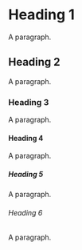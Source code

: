 # Heading 1

A paragraph.

## Heading 2

A paragraph.

### Heading 3

A paragraph.

#### Heading 4

A paragraph.

##### Heading 5

A paragraph.

###### Heading 6

A paragraph.
